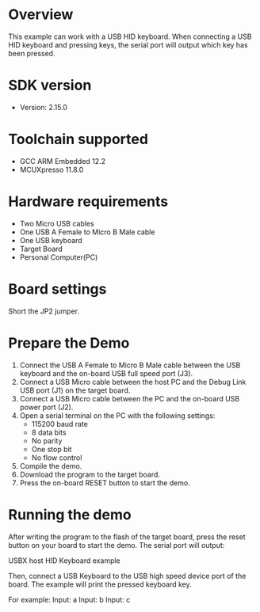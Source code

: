 Overview
========
This example can work with a USB HID keyboard. When connecting
a USB HID keyboard and pressing keys, the serial port will output
which key has been pressed.


SDK version
===========
- Version: 2.15.0

Toolchain supported
===================
- GCC ARM Embedded  12.2
- MCUXpresso  11.8.0

Hardware requirements
=====================
- Two Micro USB cables
- One USB A Female to Micro B Male cable
- One USB keyboard
- Target Board
- Personal Computer(PC)

Board settings
==============
Short the JP2 jumper.

Prepare the Demo
================
1.  Connect the USB A Female to Micro B Male cable between the USB keyboard and
    the on-board USB full speed port (J3).
2.  Connect a USB Micro cable between the host PC and the Debug Link USB port (J1) on the target board.
3.  Connect a USB Micro cable between the PC and the on-board USB power port (J2).
4.  Open a serial terminal on the PC with the following settings:
    - 115200 baud rate
    - 8 data bits
    - No parity
    - One stop bit
    - No flow control
5.  Compile the demo.
6.  Download the program to the target board.
7.  Press the on-board RESET button to start the demo.

Running the demo
================
After writing the program to the flash of the target board,
press the reset button on your board to start the demo.
The serial port will output:

USBX host HID Keyboard example

Then, connect a USB Keyboard to the USB high speed device port of the board.
The example will print the pressed keyboard key.

For example:
Input: a
Input: b
Input: c
